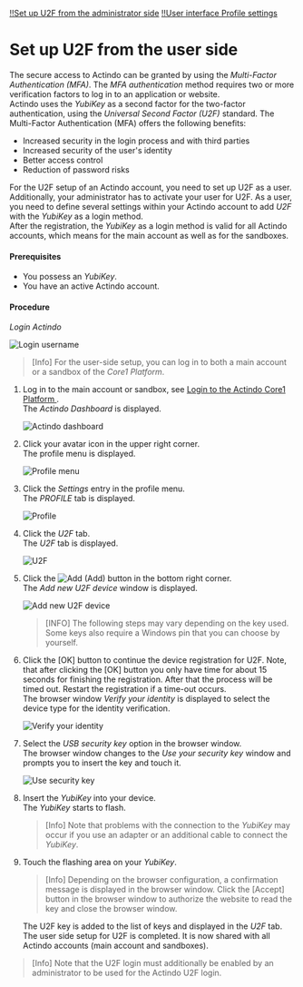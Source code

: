 [!!Set up U2F from the administrator side](../AdministratingCore1/03_AdminSetupActindo.md)
[!!User interface Profile settings](../UserInterface/01d_U2F.md)

# Set up U2F from the user side

The secure access to Actindo can be granted by using the *Multi-Factor Authentication (MFA)*. The *MFA authentication* method requires two or more verification factors to log in to an application or website.    
Actindo uses the *YubiKey* as a second factor for the two-factor authentication, using the *Universal Second Factor (U2F)* standard.
The Multi-Factor Authentication (MFA) offers the following benefits:
- Increased security in the login process and with third parties
- Increased security of the user's identity
- Better access control
- Reduction of password risks

For the U2F setup of an Actindo account, you need to set up U2F as a user. Additionally, your administrator has to activate your user for U2F. As a user, you need to define several settings within your Actindo account to add *U2F* with the *YubiKey* as a login method.    
After the registration, the *YubiKey* as a login method is valid for all Actindo accounts, which means for the main account as well as for the sandboxes.

#### Prerequisites

- You possess an *YubiKey*.
- You have an active Actindo account.

#### Procedure

*Login Actindo*

![Login username](../../Assets/Screenshots/Core1Platform/UsingCore1/LoginUserName.png "[Login username]")

> [Info] For the user-side setup, you can log in to both a main account or a sandbox of the *Core1 Platform*.

1. Log in to the main account or sandbox, see [Login to the Actindo Core1 Platform ](./01_Login.md#login-to-the-actindo-core1-platform).   
    The *Actindo Dashboard* is displayed.

    ![Actindo dashboard](../../Assets/Screenshots/Core1Platform/UsingCore1/Core1Platform.png "[Actindo dashboard]")

3. Click your avatar icon in the upper right corner.   
    The profile menu is displayed.

    ![Profile menu](../../Assets/Screenshots/Core1Platform/UsingCore1/ProfileMenu.png "[Profile menu]")

4. Click the *Settings* entry in the profile menu.   
    The *PROFILE* tab is displayed.

    ![Profile](../../Assets/Screenshots/Core1Platform/ProfileSettings/Profile/Profile.png "[Profile]")

5. Click the *U2F* tab.   
    The *U2F* tab is displayed.

    ![U2F](../../Assets/Screenshots/Core1Platform/ProfileSettings/U2F/U2F.png "[U2F]")

6. Click the ![Add](../../Assets/Icons/Plus01.png "[Add]") (Add) button in the bottom right corner.   
    The *Add new U2F device* window is displayed.

    ![Add new U2F device](../../Assets/Screenshots/Core1Platform/ProfileSettings/U2F/AddNewU2FDevice.png "[Add new U2F device]")

    > [INFO] The following steps may vary depending on the key used. Some keys also require a Windows pin that you can choose by yourself.


7. Click the [OK] button to continue the device registration for U2F. Note, that after clicking the [OK] button you only have time for about 15 seconds for finishing the registration. After that the process will be timed out. Restart the registration if a time-out occurs.   
    The browser window *Verify your identity* is displayed to select the device type for the identity verification.

    ![Verify your identity](../../Assets/Screenshots/Core1Platform/ProfileSettings/U2F/VerifyIdentity.png "[Verify your identity]")


8. Select the *USB security key* option in the browser window.   
    The browser window changes to the *Use your security key* window and prompts you to insert the key and touch it.

    ![Use security key](../../Assets/Screenshots/Core1Platform/ProfileSettings/U2F/UseSecurityKey.png "[Use security key]")

9. Insert the *YubiKey* into your device.   
    The *YubiKey* starts to flash.

    > [Info] Note that problems with the connection to the *YubiKey* may occur if you use an adapter or an additional cable to connect the *YubiKey*.

8. Touch the flashing area on your *YubiKey*.    

   > [Info] Depending on the browser configuration, a confirmation message is displayed in the browser window. Click the [Accept] button in the browser window to authorize the website to read the key and close the browser window.    

   The U2F key is added to the list of keys and displayed in the *U2F* tab.  The user side setup for U2F is completed. It is now shared with all Actindo accounts (main account and sandboxes).

> [Info] Note that the U2F login must additionally be enabled by an administrator to be used for the Actindo U2F login.
